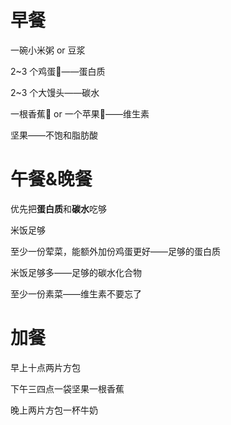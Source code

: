 # 早餐
一碗小米粥  or 豆浆

2~3 个鸡蛋🥚——蛋白质

2~3 个大馒头——碳水

一根香蕉🍌 or 一个苹果🍎——维生素

坚果——不饱和脂肪酸

# 午餐&晚餐
优先把**蛋白质**和**碳水**吃够

米饭足够

至少一份荤菜，能额外加份鸡蛋更好——足够的蛋白质

米饭足够多——足够的碳水化合物

至少一份素菜——维生素不要忘了


# 加餐
早上十点两片方包

下午三四点一袋坚果一根香蕉

晚上两片方包一杯牛奶